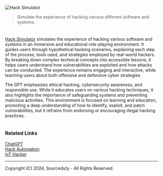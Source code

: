 ![Hack Simulator](https://github.com/user-attachments/assets/33d84599-f87f-4aef-a741-f3a636c2a7df)

> Simulate the experience of hacking various different software and systems.

#

[Hack Simulator](https://chatgpt.com/g/g-wlgZVYTsL-hack-simulator) simulates the experience of hacking various software and systems in an immersive and educational role-playing environment. It guides users through hypothetical hacking scenarios, explaining each step of the process, tools used, and strategies employed by real-world hackers. By breaking down complex technical concepts into accessible lessons, it helps users understand how vulnerabilities are exploited and how attacks can be conducted. The experience remains engaging and interactive, while teaching users about both offensive and defensive cyber strategies.

The GPT emphasizes ethical hacking, cybersecurity awareness, and responsible use. While it educates users on various hacking techniques, it also highlights the importance of safeguarding systems and preventing malicious activities. This environment is focused on learning and education, promoting a deep understanding of how to identify, exploit, and patch vulnerabilities, but it refrains from endorsing or encouraging illegal hacking practices.

#
### Related Links

[ChatGPT](https://github.com/sourceduty/ChatGPT)
<br>
[Hack Automation](https://github.com/sourceduty/Hack_Automation)
<br>
[IoT Hacker](https://github.com/sourceduty/IoT_Hacker)

***
Copyright (C) 2024, Sourceduty - All Rights Reserved.
